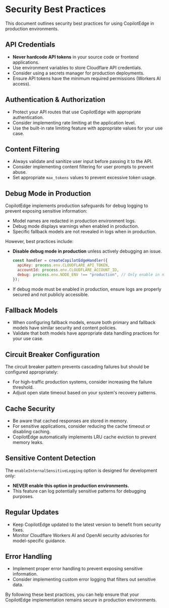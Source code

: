 # Security Best Practices

This document outlines security best practices for using CopilotEdge in production environments.

## API Credentials

- **Never hardcode API tokens** in your source code or frontend applications.
- Use environment variables to store Cloudflare API credentials.
- Consider using a secrets manager for production deployments.
- Ensure API tokens have the minimum required permissions (Workers AI access).

## Authentication & Authorization

- Protect your API routes that use CopilotEdge with appropriate authentication.
- Consider implementing rate limiting at the application level.
- Use the built-in rate limiting feature with appropriate values for your use case.

## Content Filtering

- Always validate and sanitize user input before passing it to the API.
- Consider implementing content filtering for user prompts to prevent abuse.
- Set appropriate `max_tokens` values to prevent excessive token usage.

## Debug Mode in Production

CopilotEdge implements production safeguards for debug logging to prevent exposing sensitive information:

- Model names are redacted in production environment logs.
- Debug mode displays warnings when enabled in production.
- Specific fallback models are not revealed in logs when in production.

However, best practices include:

- **Disable debug mode in production** unless actively debugging an issue.

  ```javascript
  const handler = createCopilotEdgeHandler({
    apiKey: process.env.CLOUDFLARE_API_TOKEN,
    accountId: process.env.CLOUDFLARE_ACCOUNT_ID,
    debug: process.env.NODE_ENV !== "production", // Only enable in non-production
  });
  ```

- If debug mode must be enabled in production, ensure logs are properly secured and not publicly accessible.

## Fallback Models

- When configuring fallback models, ensure both primary and fallback models have similar security and content policies.
- Validate that both models have appropriate data handling practices for your use case.

## Circuit Breaker Configuration

The circuit breaker pattern prevents cascading failures but should be configured appropriately:

- For high-traffic production systems, consider increasing the failure threshold.
- Adjust open state timeout based on your system's recovery patterns.

## Cache Security

- Be aware that cached responses are stored in memory.
- For sensitive applications, consider reducing the cache timeout or disabling caching.
- CopilotEdge automatically implements LRU cache eviction to prevent memory leaks.

## Sensitive Content Detection

The `enableInternalSensitiveLogging` option is designed for development only:

- **NEVER enable this option in production environments.**
- This feature can log potentially sensitive patterns for debugging purposes.

## Regular Updates

- Keep CopilotEdge updated to the latest version to benefit from security fixes.
- Monitor Cloudflare Workers AI and OpenAI security advisories for model-specific guidance.

## Error Handling

- Implement proper error handling to prevent exposing sensitive information.
- Consider implementing custom error logging that filters out sensitive data.

By following these best practices, you can help ensure that your CopilotEdge implementation remains secure in production environments.

